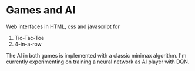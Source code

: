# Games and AI

Web interfaces in HTML, css and javascript for 

1. Tic-Tac-Toe
2. 4-in-a-row

The AI in both games is implemented with a classic minimax algorithm. 
I'm currently experimenting on training a neural network as AI player with DQN.
